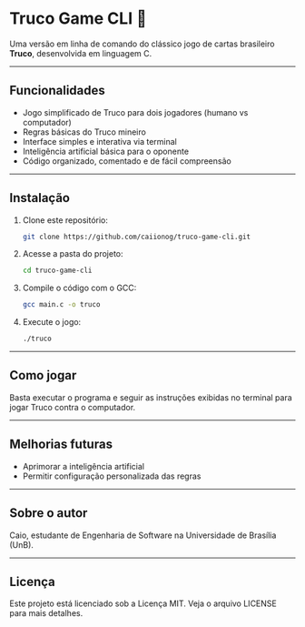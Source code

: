 # Truco Game CLI 🎴

Uma versão em linha de comando do clássico jogo de cartas brasileiro **Truco**, desenvolvida em linguagem C.

---

## Funcionalidades

- Jogo simplificado de Truco para dois jogadores (humano vs computador)  
- Regras básicas do Truco mineiro  
- Interface simples e interativa via terminal  
- Inteligência artificial básica para o oponente  
- Código organizado, comentado e de fácil compreensão  

---

## Instalação

1. Clone este repositório:  
   ```bash
   git clone https://github.com/caiionog/truco-game-cli.git
   ```
2. Acesse a pasta do projeto:  
   ```bash
   cd truco-game-cli
   ```
3. Compile o código com o GCC:  
   ```bash
   gcc main.c -o truco
   ```
4. Execute o jogo:  
   ```bash
   ./truco
   ```

---

## Como jogar

Basta executar o programa e seguir as instruções exibidas no terminal para jogar Truco contra o computador.

---

## Melhorias futuras

- Aprimorar a inteligência artificial  
- Permitir configuração personalizada das regras  

---

## Sobre o autor

Caio, estudante de Engenharia de Software na Universidade de Brasília (UnB). 

---

## Licença

Este projeto está licenciado sob a Licença MIT. Veja o arquivo LICENSE para mais detalhes.

